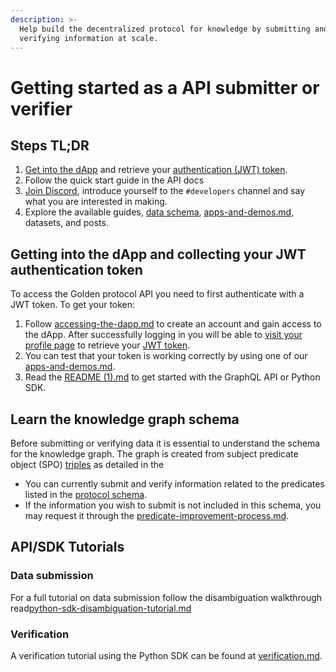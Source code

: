 ```yaml
---
description: >-
  Help build the decentralized protocol for knowledge by submitting and
  verifying information at scale.
---
```


# Getting started as a API submitter or verifier

## Steps TL;DR

1. [Get into the dApp](../protocol/incentivized-testnet-activities/accessing-the-dapp.md) and retrieve your [authentication (JWT) token](../api/authentication.md).&#x20;
2. Follow the quick start guide in the API docs&#x20;
3. [Join Discord](https://discord.com/invite/golden-protocol), introduce yourself to the `#developers` channel and say what you are interested in making.
4. Explore the available guides, [data schema](https://dapp.golden.xyz/schema), [apps-and-demos.md](../data-and-tools/apps-and-demos.md "mention"), datasets, and posts.



## Getting into the dApp and collecting your JWT authentication token

To access the Golden protocol API you need to first authenticate with a JWT token. To get your token:

1. Follow [accessing-the-dapp.md](../protocol/incentivized-testnet-activities/accessing-the-dapp.md "mention") to create an account and gain access to the dApp. After successfully logging in you will be able to [visit your profile page](https://dapp.golden.xyz/profile) to retrieve your [JWT token](../godel-python-sdk/authentication.md).
2. You can test that your token is working correctly by using one of our [apps-and-demos.md](../data-and-tools/apps-and-demos.md "mention").&#x20;
3. Read the [README (1).md](<../README (1).md> "mention") to get started with the GraphQL API or Python SDK.&#x20;

## Learn the knowledge graph schema

Before submitting or verifying data it is essential to understand the schema for the knowledge graph. The graph is created from subject predicate object (SPO) [triples](https://docs.golden.xyz/concepts/triple) as detailed in the

* You can currently submit and verify information related to the predicates listed in the [protocol schema](https://dapp.golden.xyz/schema).
* If the information you wish to submit is not included in this schema, you may request it through the [predicate-improvement-process.md](../governance/predicates/predicate-improvement-process.md "mention").

## API/SDK Tutorials

### Data submission

For a full tutorial on data submission follow the disambiguation walkthrough read[python-sdk-disambiguation-tutorial.md](../api/disambiguation-service/python-sdk-disambiguation-tutorial.md "mention")

### Verification

A verification tutorial using the Python SDK can be found at [verification.md](../api/godel-python-sdk/verification.md "mention").
